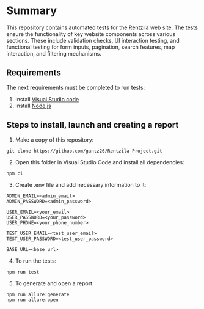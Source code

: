 # Summary

This repository contains automated tests for the Rentzila web site. The tests ensure the functionality of key website components across various sections. These include validation checks, UI interaction testing, and functional testing for form inputs, pagination, search features, map interaction, and filtering mechanisms.

## Requirements

The next requirements must be completed to run tests:
1. Install [Visual Studio code](https://code.visualstudio.com/)
2. Install [Node.js](https://nodejs.org/en)

## Steps to install, launch and creating a report

1. Make a copy of this repository:
```
git clone https://github.com/gantz26/Rentzila-Project.git
```

2. Open this folder in Visual Studio Code and install all dependencies:
```
npm ci
```

3. Create .env file and add necessary information to it:
```
ADMIN_EMAIL=<admin_email>
ADMIN_PASSWORD=<admin_password>

USER_EMAIL=<your_email>
USER_PASSWORD=<your_password>
USER_PHONE=<your_phone_number>

TEST_USER_EMAIL=<test_user_email>
TEST_USER_PASSWORD=<test_user_password>

BASE_URL=<base_url>
```

4. To run the tests:
```
npm run test
```

5. To generate and open a report:
```
npm run allure:generate
npm run allure:open
```
